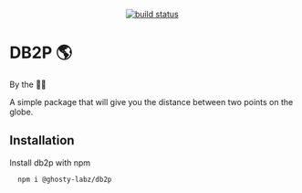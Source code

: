 <p align="center">
    <a href="https://github.com/gvarner13/db2p/actions/workflows/ci.yml"><img src="https://github.com/gvarner13/db2p/actions/workflows/ci.yml/badge.svg?branch=master" alt="build status"></a>
    <a href="https://jsr.io/@ghosty-labz/db2p">
        <img src="https://jsr.io/badges/@ghosty-labz/db2p" alt="" />
    </a>
</p>

# DB2P 🌎

By the 👻🧪

A simple package that will give you the distance between two points on the globe.

## Installation

Install db2p with npm

```bash
  npm i @ghosty-labz/db2p
```
